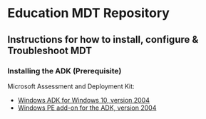 # Education MDT Repository

## Instructions for how to install, configure & Troubleshoot MDT


### Installing the ADK (Prerequisite)
Microsoft Assessment and Deployment Kit:
* [Windows ADK for Windows 10, version 2004](https://go.microsoft.com/fwlink/?linkid=2120254)
* [Windows PE add-on for the ADK, version 2004](https://go.microsoft.com/fwlink/?linkid=2120253)
